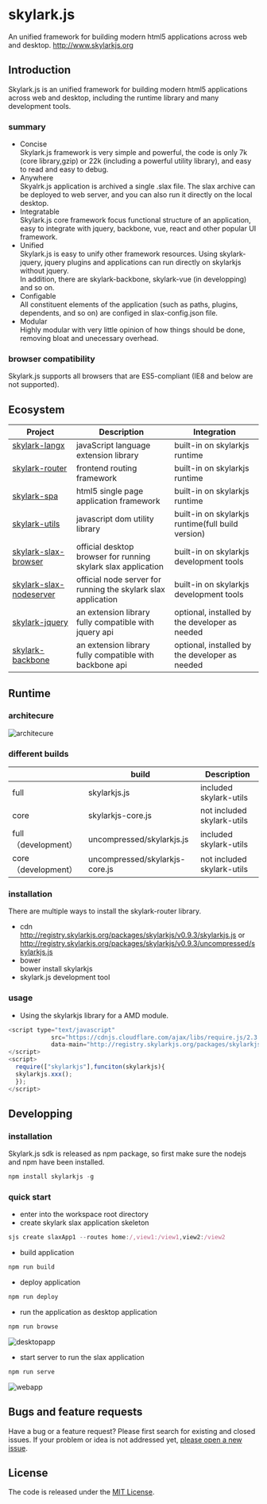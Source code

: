 # skylark.js
An unified framework for building modern html5 applications across web and desktop. http://www.skylarkjs.org

## Introduction
Skylark.js is an unified framework for building modern html5 applications across web and desktop, including the runtime library and many  development tools.
### summary

- Concise  
Skylark.js framework is very simple and powerful, the code is only 7k (core library,gzip) or 22k (including a powerful utility library), and easy to read and easy to debug.
- Anywhere  
Skyalrk.js application is archived a single .slax file. The slax archive can be deployed to web server, and  you can also run it directly on the local desktop.
- Integratable  
Skylark.js core framework focus  functional structure of an application, easy to integrate with jquery, backbone, vue, react and other popular UI framework.
- Unified  
Skylark.js is easy to unify other framework resources. Using skylark-jquery, jquery plugins and applications can run directly on skylarkjs without jquery.  
In addition, there are skylark-backbone, skylark-vue (in developping) and so on.
- Configable  
All constituent elements of the application (such as paths, plugins, dependents, and so on)  are configed in  slax-config.json file.
- Modular  
Highly modular with very little opinion of how things should be done, removing bloat and unecessary overhead.

### browser compatibility
Skylark.js supports all browsers that are ES5-compliant (IE8 and below are not supported).

## Ecosystem 

| Project | Description | Integration |
|---------|--------|-------------|
| [skylark-langx](https://github.com/skylarkjs/skylark-langx)   | javaScript language extension library| built-in on skylarkjs runtime|
| [skylark-router](https://github.com/skylarkjs/skylark-router)   |frontend routing framework| built-in on skylarkjs runtime|
| [skylark-spa](https://github.com/skylarkjs/skylark-spa)   |html5 single page application framework| built-in on skylarkjs runtime|
| [skylark-utils](https://github.com/skylarkjs/skylark-utils)   |javascript dom utility library| built-in on skylarkjs runtime(full build version)|
| [skylark-slax-browser](https://github.com/skylarkjs/skylark-slax-browser)|official desktop browser for running skylark slax application|built-in on skylarkjs development tools|
| [skylark-slax-nodeserver](https://github.com/skylarkjs/skylark-slax-nodeserver)|official  node server for running the skylark slax application|built-in on skylarkjs development tools|
| [skylark-jquery](https://github.com/skylarkjs/skylark-jquery)|an extension library fully compatible with jquery api|optional, installed by the developer as needed|
| [skylark-backbone](https://github.com/skylarkjs/skylark-backbone)|an extension library fully compatible with backbone api|optional, installed by the developer as needed|

##  Runtime
###  architecure
![architecure](https://github.com/skylarkjs/skylark/blob/master/assets/architecure_001.jpg "architecure")

###  different builds
|  | build | Description |
|---------|--------|-------------|
| full | skylarkjs.js | included skylark-utils |
|  core | skylarkjs-core.js | not included skylark-utils |
| full （development） | uncompressed/skylarkjs.js | included skylark-utils |
| core （development）| uncompressed/skylarkjs-core.js | not included skylark-utils |


### installation
There are multiple ways to install the skylark-router library. 
- cdn  
http://registry.skylarkjs.org/packages/skylarkjs/v0.9.3/skylarkjs.js    or  
http://registry.skylarkjs.org/packages/skylarkjs/v0.9.3/uncompressed/skylarkjs.js 
- bower  
bower install skylarkjs
- skylark.js development tool  

### usage

- Using the skylarkjs library for a AMD module.  
```js
<script type="text/javascript" 
            src="https://cdnjs.cloudflare.com/ajax/libs/require.js/2.3.3/require.min.js"
            data-main="http://registry.skylarkjs.org/packages/skylarkjs/v0.9.3/uncompressed/skylarkjs.js">
</script>
<script>
  require(["skylarkjs"],funciton(skylarkjs){
  skylarkjs.xxx();
  });
</script>
```

## Developping

### installation
Skylark.js sdk is released as npm package, so first make sure the nodejs and npm have been installed.
```js
npm install skylarkjs -g
```
### quick start
- enter into the workspace root directory  
- create skylark slax application skeleton  
```js
sjs create slaxApp1 --routes home:/,view1:/view1,view2:/view2
```
- build application  
```js
npm run build
```
- deploy application  
```js
npm run deploy
```
- run the application as desktop application  
```js
npm run browse
```
![desktopapp](https://github.com/skylarkjs/skylark/blob/master/assets/quickstart_rundeskapp_002.jpg "desktopapp")


- start server to run the slax application  
```js
npm run serve
```  
![webapp](https://github.com/skylarkjs/skylark/blob/master/assets/quickstart_runwebapp_002.jpg "webapp")


## Bugs and feature requests

Have a bug or a feature request? Please first search for existing and closed issues. If your problem or idea is not addressed yet, [please open a new issue](https://github.com/skylarkjs/skylark/issues/new).

## License

The code is released under the [MIT License](https://github.com/skylarkjs/skylark/blob/master/LICENSE).


